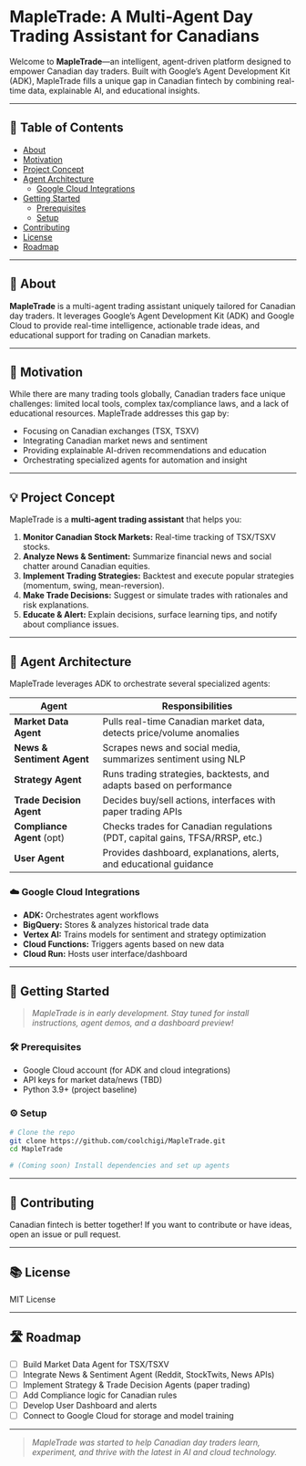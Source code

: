 # MapleTrade: A Multi-Agent Day Trading Assistant for Canadians

Welcome to **MapleTrade**—an intelligent, agent-driven platform designed to empower Canadian day traders. Built with Google’s Agent Development Kit (ADK), MapleTrade fills a unique gap in Canadian fintech by combining real-time data, explainable AI, and educational insights.

---

## 📑 Table of Contents

- [About](#about)
- [Motivation](#motivation)
- [Project Concept](#project-concept)
- [Agent Architecture](#agent-architecture)
  - [Google Cloud Integrations](#google-cloud-integrations)
- [Getting Started](#getting-started)
  - [Prerequisites](#prerequisites)
  - [Setup](#setup)
- [Contributing](#contributing)
- [License](#license)
- [Roadmap](#roadmap)

---

## 📝 About

**MapleTrade** is a multi-agent trading assistant uniquely tailored for Canadian day traders. It leverages Google’s Agent Development Kit (ADK) and Google Cloud to provide real-time intelligence, actionable trade ideas, and educational support for trading on Canadian markets.

---

## 🍁 Motivation

While there are many trading tools globally, Canadian traders face unique challenges: limited local tools, complex tax/compliance laws, and a lack of educational resources. MapleTrade addresses this gap by:

- Focusing on Canadian exchanges (TSX, TSXV)
- Integrating Canadian market news and sentiment
- Providing explainable AI-driven recommendations and education
- Orchestrating specialized agents for automation and insight

---

## 💡 Project Concept

MapleTrade is a **multi-agent trading assistant** that helps you:

1. **Monitor Canadian Stock Markets:** Real-time tracking of TSX/TSXV stocks.
2. **Analyze News & Sentiment:** Summarize financial news and social chatter around Canadian equities.
3. **Implement Trading Strategies:** Backtest and execute popular strategies (momentum, swing, mean-reversion).
4. **Make Trade Decisions:** Suggest or simulate trades with rationales and risk explanations.
5. **Educate & Alert:** Explain decisions, surface learning tips, and notify about compliance issues.

---

## 🧠 Agent Architecture

MapleTrade leverages ADK to orchestrate several specialized agents:

| Agent                  | Responsibilities                                                                 |
|------------------------|---------------------------------------------------------------------------------|
| **Market Data Agent**      | Pulls real-time Canadian market data, detects price/volume anomalies           |
| **News & Sentiment Agent** | Scrapes news and social media, summarizes sentiment using NLP                  |
| **Strategy Agent**         | Runs trading strategies, backtests, and adapts based on performance            |
| **Trade Decision Agent**   | Decides buy/sell actions, interfaces with paper trading APIs                   |
| **Compliance Agent** (opt) | Checks trades for Canadian regulations (PDT, capital gains, TFSA/RRSP, etc.)   |
| **User Agent**             | Provides dashboard, explanations, alerts, and educational guidance            |

### ☁️ Google Cloud Integrations

- **ADK:** Orchestrates agent workflows
- **BigQuery:** Stores & analyzes historical trade data
- **Vertex AI:** Trains models for sentiment and strategy optimization
- **Cloud Functions:** Triggers agents based on new data
- **Cloud Run:** Hosts user interface/dashboard

---

## 🚀 Getting Started

> _MapleTrade is in early development. Stay tuned for install instructions, agent demos, and a dashboard preview!_

### 🛠️ Prerequisites

- Google Cloud account (for ADK and cloud integrations)
- API keys for market data/news (TBD)
- Python 3.9+ (project baseline)

### ⚙️ Setup

```bash
# Clone the repo
git clone https://github.com/coolchigi/MapleTrade.git
cd MapleTrade

# (Coming soon) Install dependencies and set up agents
```

---

## 🤝 Contributing

Canadian fintech is better together! If you want to contribute or have ideas, open an issue or pull request.

---

## 📚 License

MIT License

---

## 🛣️ Roadmap

- [ ] Build Market Data Agent for TSX/TSXV
- [ ] Integrate News & Sentiment Agent (Reddit, StockTwits, News APIs)
- [ ] Implement Strategy & Trade Decision Agents (paper trading)
- [ ] Add Compliance logic for Canadian rules
- [ ] Develop User Dashboard and alerts
- [ ] Connect to Google Cloud for storage and model training

---

> _MapleTrade was started to help Canadian day traders learn, experiment, and thrive with the latest in AI and cloud technology._
